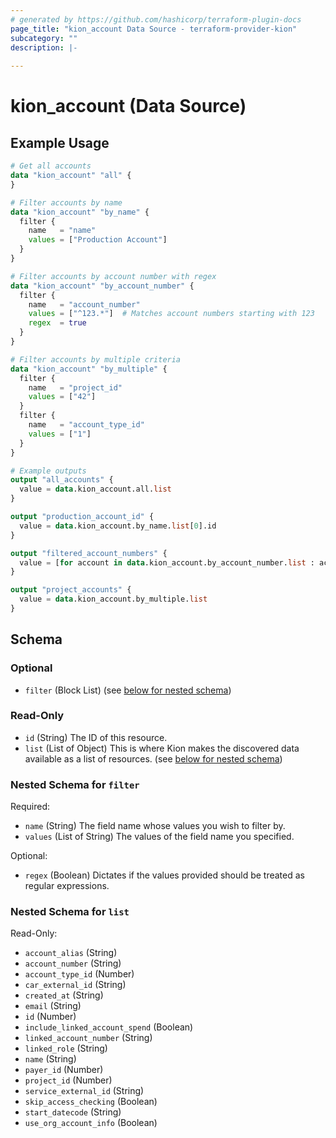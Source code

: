 ```yaml
---
# generated by https://github.com/hashicorp/terraform-plugin-docs
page_title: "kion_account Data Source - terraform-provider-kion"
subcategory: ""
description: |-
  
---
```


# kion_account (Data Source)



## Example Usage

```terraform
# Get all accounts
data "kion_account" "all" {
}

# Filter accounts by name
data "kion_account" "by_name" {
  filter {
    name   = "name"
    values = ["Production Account"]
  }
}

# Filter accounts by account number with regex
data "kion_account" "by_account_number" {
  filter {
    name   = "account_number"
    values = ["^123.*"]  # Matches account numbers starting with 123
    regex  = true
  }
}

# Filter accounts by multiple criteria
data "kion_account" "by_multiple" {
  filter {
    name   = "project_id"
    values = ["42"]
  }
  filter {
    name   = "account_type_id"
    values = ["1"]
  }
}

# Example outputs
output "all_accounts" {
  value = data.kion_account.all.list
}

output "production_account_id" {
  value = data.kion_account.by_name.list[0].id
}

output "filtered_account_numbers" {
  value = [for account in data.kion_account.by_account_number.list : account.account_number]
}

output "project_accounts" {
  value = data.kion_account.by_multiple.list
}
```

<!-- schema generated by tfplugindocs -->
## Schema

### Optional

- `filter` (Block List) (see [below for nested schema](#nestedblock--filter))

### Read-Only

- `id` (String) The ID of this resource.
- `list` (List of Object) This is where Kion makes the discovered data available as a list of resources. (see [below for nested schema](#nestedatt--list))

<a id="nestedblock--filter"></a>
### Nested Schema for `filter`

Required:

- `name` (String) The field name whose values you wish to filter by.
- `values` (List of String) The values of the field name you specified.

Optional:

- `regex` (Boolean) Dictates if the values provided should be treated as regular expressions.


<a id="nestedatt--list"></a>
### Nested Schema for `list`

Read-Only:

- `account_alias` (String)
- `account_number` (String)
- `account_type_id` (Number)
- `car_external_id` (String)
- `created_at` (String)
- `email` (String)
- `id` (Number)
- `include_linked_account_spend` (Boolean)
- `linked_account_number` (String)
- `linked_role` (String)
- `name` (String)
- `payer_id` (Number)
- `project_id` (Number)
- `service_external_id` (String)
- `skip_access_checking` (Boolean)
- `start_datecode` (String)
- `use_org_account_info` (Boolean)
